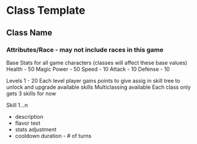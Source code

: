 # Class Template

## Class Name
### Attributes/Race - may not include races in this game

Base Stats for all game characters (classes will affect these base values)
Health - 50
Magic Power - 50
Speed - 10
Attack - 10
Defense - 10


Levels 1 - 20
Each level player gains points to give assig in skill tree to unlock and upgrade available skills
Multiclassing available
Each class only gets 3 skills for now

Skill 1...n
  - description
  - flavor text
  - stats adjustment
  - cooldown duration - # of turns

